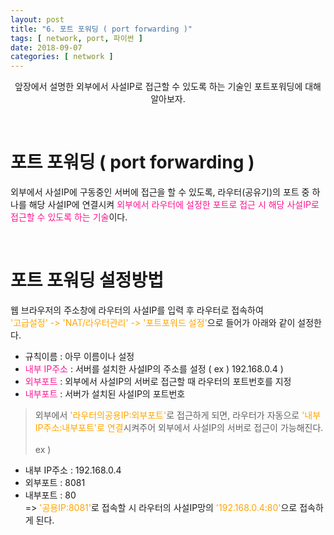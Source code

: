 ```yaml
---
layout: post
title: "6. 포트 포워딩 ( port forwarding )"
tags: [ network, port, 파이썬 ]
date: 2018-09-07
categories: [ network ]
---
```


<p align="center">
    앞장에서 설명한 외부에서 사설IP로 접근할 수 있도록 하는 기술인 포트포워딩에 대해 알아보자.
</p><br/>

# 포트 포워딩 ( port forwarding )
외부에서 사설IP에 구동중인 서버에 접근을 할 수 있도록, 라우터(공유기)의 포트 중 하나를 해당 사설IP에 연결시켜 <font color="deeppink">외부에서 라우터에 설정한 포트로 접근 시 해당 사설IP로 접근할 수 있도록 하는 기술</font>이다.

<br/>

# 포트 포워딩 설정방법
웹 브라우저의 주소창에 라우터의 사설IP를 입력 후 라우터로 접속하여<br/><font color="orange">'고급설정' -> 'NAT/라우터관리' -> '포트포워드 설정'</font>으로 들어가 아래와 같이 설정한다.<br/>

- 규칙이름 : 아무 이름이나 설정
- <font color="deeppink">내부 IP주소</font> : 서버를 설치한 사설IP의 주소를 설정 ( ex ) 192.168.0.4 )
- <font color="deeppink">외부포트</font> : 외부에서 사설IP의 서버로 접근할 때 라우터의 포트번호를 지정
- <font color="deeppink">내부포트</font> : 서버가 설치된 사설IP의 포트번호

> 외부에서 <font color="orange">'라우터의공용IP:외부포트'</font>로 접근하게 되면, 라우터가 자동으로 <font color="orange">'내부IP주소:내부포트'로 연결</font>시켜주어 외부에서 사설IP의 서버로 접근이 가능해진다.<br/><br/>
ex )
- 내부 IP주소 : 192.168.0.4
- 외부포트 : 8081
- 내부포트 : 80<br/>
=> <font color="orange">'공용IP:8081'</font>로 접속할 시 라우터의 사설IP망의 <font color="orange">'192.168.0.4:80'</font>으로 접속하게 된다. 

<br/>